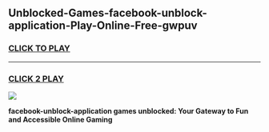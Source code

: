 
## Unblocked-Games-facebook-unblock-application-Play-Online-Free-gwpuv
<h3>
<a href="https://premium76.site?title=facebook-unblock-application&ref=26A">CLICK TO PLAY</a></h3>
<hr>

<h3>
<a href="https://premium76.site?title=facebook-unblock-application&ref=26A">CLICK 2 PLAY</a>
  
</h3>

<a href="https://premium76.site?title=facebook-unblock-application&ref=26A"><img src="https://clearcache.store/games.png"></a>


**facebook-unblock-application games unblocked: Your Gateway to Fun and Accessible Online Gaming**
